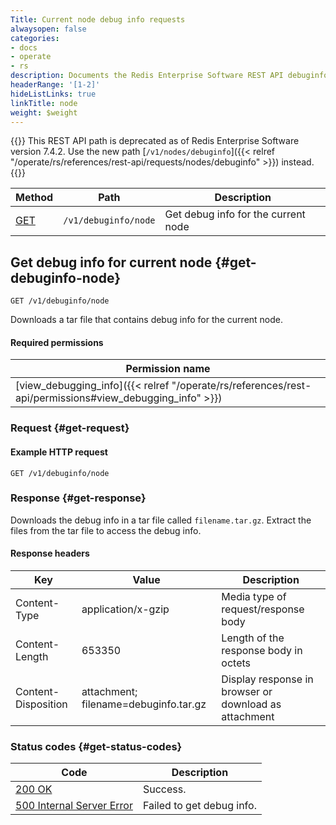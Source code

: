 ```yaml
---
Title: Current node debug info requests
alwaysopen: false
categories:
- docs
- operate
- rs
description: Documents the Redis Enterprise Software REST API debuginfo/node requests.
headerRange: '[1-2]'
hideListLinks: true
linkTitle: node
weight: $weight
---
```


{{<banner-article>}}
This REST API path is deprecated as of Redis Enterprise Software version 7.4.2. Use the new path [`/v1/nodes/debuginfo`]({{< relref "/operate/rs/references/rest-api/requests/nodes/debuginfo" >}}) instead.
{{</banner-article>}}

| Method | Path | Description |
|--------|------|-------------|
| [GET](#get-debuginfo-node) | `/v1/debuginfo/node` | Get debug info for the current node |

## Get debug info for current node {#get-debuginfo-node}

	GET /v1/debuginfo/node

Downloads a tar file that contains debug info for the current node.

#### Required permissions

| Permission name |
|-----------------|
| [view_debugging_info]({{< relref "/operate/rs/references/rest-api/permissions#view_debugging_info" >}}) |

### Request {#get-request} 

#### Example HTTP request

	GET /v1/debuginfo/node 

### Response {#get-response} 

Downloads the debug info in a tar file called `filename.tar.gz`. Extract the files from the tar file to access the debug info.

#### Response headers

| Key | Value | Description |
|-----|-------|-------------|
| Content-Type | application/x-gzip | Media type of request/response body |
| Content-Length | 653350 | Length of the response body in octets |
| Content-Disposition | attachment; filename=debuginfo.tar.gz | Display response in browser or download as attachment |

### Status codes {#get-status-codes} 

| Code | Description |
|------|-------------|
| [200 OK](http://www.w3.org/Protocols/rfc2616/rfc2616-sec10.html#sec10.2.1) | Success. |
| [500 Internal Server Error](http://www.w3.org/Protocols/rfc2616/rfc2616-sec10.html#sec10.5.1) | Failed to get debug info. |
